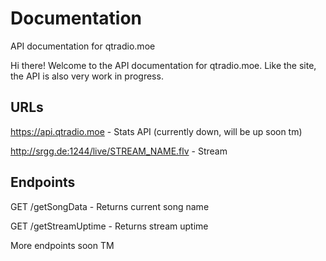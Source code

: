# Documentation
API documentation for qtradio.moe

Hi there! Welcome to the API documentation for qtradio.moe. Like the site, the API is also very work in progress.

## URLs
https://api.qtradio.moe - Stats API (currently down, will be up soon tm)

http://srgg.de:1244/live/STREAM_NAME.flv - Stream


## Endpoints
GET /getSongData - Returns current song name

GET /getStreamUptime - Returns stream uptime


More endpoints soon TM
